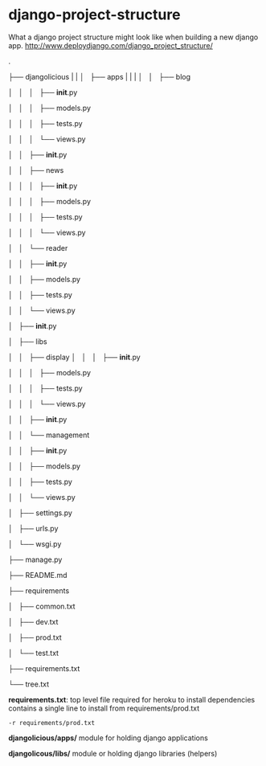 django-project-structure
========================

What a django project structure might look like when building a new django app. http://www.deploydjango.com/django_project_structure/

.

├── djangolicious
|   |
│   ├── apps
|   |   |
│   │   ├── blog

│   │   │   ├── __init__.py

│   │   │   ├── models.py

│   │   │   ├── tests.py

│   │   │   └── views.py

│   │   ├── __init__.py

│   │   ├── news

│   │   │   ├── __init__.py

│   │   │   ├── models.py

│   │   │   ├── tests.py

│   │   │   └── views.py

│   │   └── reader

│   │       ├── __init__.py

│   │       ├── models.py

│   │       ├── tests.py

│   │       └── views.py

│   ├── __init__.py

│   ├── libs

│   │   ├── display
│   │   │   ├── __init__.py

│   │   │   ├── models.py

│   │   │   ├── tests.py

│   │   │   └── views.py

│   │   ├── __init__.py

│   │   └── management

│   │       ├── __init__.py

│   │       ├── models.py

│   │       ├── tests.py

│   │       └── views.py

│   ├── settings.py

│   ├── urls.py

│   └── wsgi.py

├── manage.py

├── README.md

├── requirements

│   ├── common.txt

│   ├── dev.txt

│   ├── prod.txt

│   └── test.txt

├── requirements.txt

└── tree.txt


__requirements.txt__: top level file required for heroku to install dependencies
   contains a single line to install from requirements/prod.txt
   
   `-r requirements/prod.txt`
   
__djangolicious/apps/__
    module for holding django applications
    
__djangolicous/libs/__
    module or holding django libraries (helpers)
